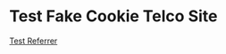 <html>
  <head><meta name="referrer" content="origin"></head>
<body>
  <div id='fakeCookie'>
    <h1>Test Fake Cookie Telco Site</h1>
    <a href="http://training.roibooster.com/">Test Referrer</a>
  </div>
  <script type="text/javascript">
    document.querySelector('head').insertAdjacentHTML('beforeend', '<meta name="referrer" content="origin">');
  </script>
</body>
</html>
